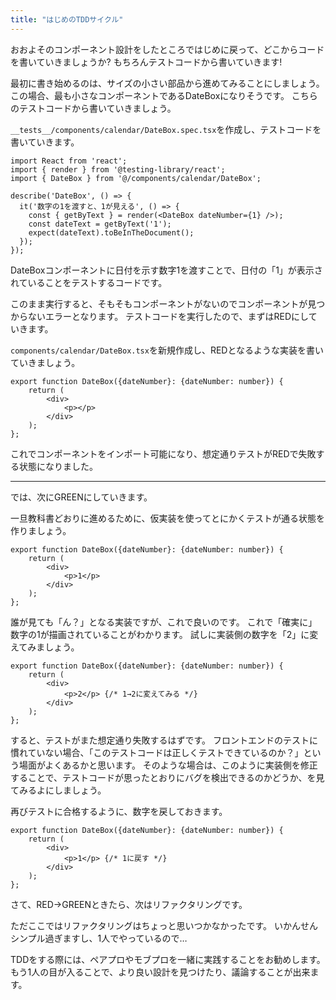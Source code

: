 ```yaml
---
title: "はじめのTDDサイクル"
---
```


<!-- 最初にTODOリストを整理したい -->


おおよそのコンポーネント設計をしたところではじめに戻って、どこからコードを書いていきましょうか?
もちろんテストコードから書いていきます!

最初に書き始めるのは、サイズの小さい部品から進めてみることにしましょう。
この場合、最も小さなコンポーネントであるDateBoxになりそうです。
こちらのテストコードから書いていきましょう。


`__tests__/components/calendar/DateBox.spec.tsx`を作成し、テストコードを書いていきます。

```ts:DateBox.spec.tsx
import React from 'react';
import { render } from '@testing-library/react';
import { DateBox } from '@/components/calendar/DateBox';

describe('DateBox', () => {
  it('数字の1を渡すと、1が見える', () => {
    const { getByText } = render(<DateBox dateNumber={1} />);
    const dateText = getByText('1');
    expect(dateText).toBeInTheDocument();
  });
});
```

DateBoxコンポーネントに日付を示す数字1を渡すことで、日付の「1」が表示されていることをテストするコードです。

このまま実行すると、そもそもコンポーネントがないのでコンポーネントが見つからないエラーとなります。
テストコードを実行したので、まずはREDにしていきます。


`components/calendar/DateBox.tsx`を新規作成し、REDとなるような実装を書いていきましょう。

```ts:DateBox.tsx
export function DateBox({dateNumber}: {dateNumber: number}) {
    return (
        <div>
            <p></p>
        </div>
    );
};
```


これでコンポーネントをインポート可能になり、想定通りテストがREDで失敗する状態になりました。

---

では、次にGREENにしていきます。

一旦教科書どおりに進めるために、仮実装を使ってとにかくテストが通る状態を作りましょう。


```ts:DateBox.tsx
export function DateBox({dateNumber}: {dateNumber: number}) {
    return (
        <div>
            <p>1</p>
        </div>
    );
};
```

誰が見ても「ん？」となる実装ですが、これで良いのです。
これで「確実に」数字の1が描画されていることがわかります。
試しに実装側の数字を「2」に変えてみましょう。

```ts:DateBox.tsx
export function DateBox({dateNumber}: {dateNumber: number}) {
    return (
        <div>
            <p>2</p> {/* 1→2に変えてみる */}
        </div>
    );
};
```

すると、テストがまた想定通り失敗するはずです。
フロントエンドのテストに慣れていない場合、「このテストコードは正しくテストできているのか？」という場面がよくあるかと思います。
そのような場合は、このように実装側を修正することで、テストコードが思ったとおりにバグを検出できるのかどうか、を見てみるよにしましょう。

再びテストに合格するように、数字を戻しておきます。


```ts:DateBox.tsx
export function DateBox({dateNumber}: {dateNumber: number}) {
    return (
        <div>
            <p>1</p> {/* 1に戻す */}
        </div>
    );
};
```







さて、RED→GREENときたら、次はリファクタリングです。

ただここではリファクタリングはちょっと思いつかなかったです。
いかんせんシンプル過ぎますし、1人でやっているので…

TDDをする際には、ペアプロやモブプロを一緒に実践することをお勧めします。
もう1人の目が入ることで、より良い設計を見つけたり、議論することが出来ます。


